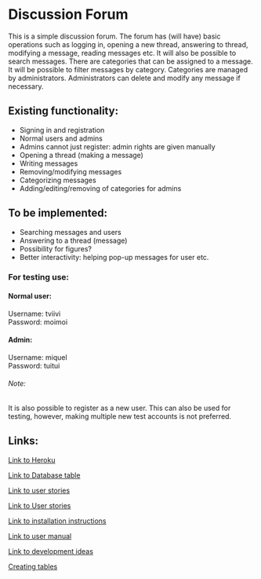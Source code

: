 # Discussion Forum

This is a simple discussion forum. The forum has (will have) basic 
operations such as logging in, opening a new thread, answering to thread,
modifying a message, reading messages etc. It will also be possible to 
search messages. There are categories that can be assigned to a message.
It will be possible to filter messages by category. Categories are managed by 
administrators. Administrators can delete and modify any message if 
necessary. 

## Existing functionality:

- Signing in and registration   
- Normal users and admins  
- Admins cannot just register: admin rights are given manually  
- Opening a thread (making a message)   
- Writing messages  
- Removing/modifying messages    
- Categorizing messages  
- Adding/editing/removing of categories for admins

## To be implemented:  

- Searching messages and users  
- Answering to a thread (message)  
- Possibility for figures?
- Better interactivity: helping pop-up messages for user etc.   

### For testing use:

#### Normal user:
Username: tviivi  
Password: moimoi 

#### Admin:
Username: miquel  
Password: tuitui 

###### Note:   
It is also possible to register as a new user. This can also be used for
testing, however, making multiple new test accounts is not preferred.

## Links:

[Link to Heroku](https://desolate-brushlands-10650.herokuapp.com/)

[Link to Database table](https://github.com/mrasola/keskustelufoorumi/blob/master/documentation/DB_table.md)

[Link to user stories](https://github.com/mrasola/keskustelufoorumi/blob/master/documentation/UserStories.md)

[Link to User stories](https://github.com/mrasola/keskustelufoorumi/blob/master/documentation/UserStories.md)

[Link to installation instructions](https://github.com/mrasola/keskustelufoorumi/blob/master/documentation/installation.md)

[Link to user manual](https://github.com/mrasola/keskustelufoorumi/blob/master/documentation/userManual.md)

[Link to development ideas](https://github.com/mrasola/keskustelufoorumi/blob/master/documentation/shortages.md)

[Creating tables](https://github.com/mrasola/keskustelufoorumi/blob/master/documentation/createTable.md)



